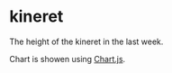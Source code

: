 # kineret
The height of the kineret in the last week. 

Chart is showen using [Chart.js](https://github.com/chartjs/Chart.js).

